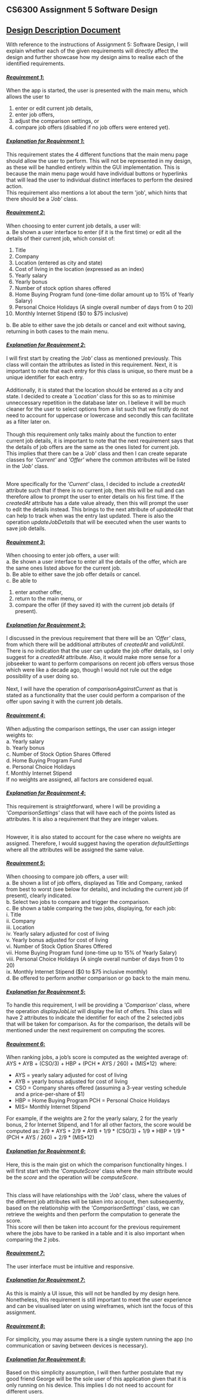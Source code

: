 ## **CS6300 Assignment 5 Software Design**
## <ins>**Design Description Document**


With reference to the instructions of Assignment 5: Software Design, I will explain whether each of the given requirements will directly affect the design and further showcase how my design aims to realise each of the identified requirements.


#### <ins>*Requirement 1*:
When the app is started, the user is presented with the main menu, which allows the user to <br>
1)  enter or edit current job details, <br>
2)  enter job offers, <br>
3)  adjust the comparison settings, or <br>
4)  compare job offers (disabled if no job offers were entered yet). <br>

#### <ins>*Explanation for Requirement 1*:
This requirement states the 4 different functions that the main menu page should allow the user to perform. This will not be represented in my design, as these will be handled entirely within the GUI implementation. This is because the main menu page would have individual buttons or hyperlinks that will lead the user to individual distinct interfaces to perform the desired action. <br>
This requirement also mentions a lot about the term 'job', which hints that there should be a *'Job'* class.

#### <ins>*Requirement 2*:
When choosing to enter current job details, a user will:<br>
a. Be shown a user interface to enter (if it is the first time) or edit all the details of their current job, which consist of:
 1) Title
 2) Company
 3) Location (entered as city and state)
 4) Cost of living in the location (expressed as an index)
 5) Yearly salary
 6) Yearly bonus 
 7) Number of stock option shares offered
 8) Home Buying Program fund (one-time dollar amount up to 15% of Yearly Salary)
 9) Personal Choice Holidays (A single overall number of days from 0 to 20)
 10) Monthly Internet Stipend ($0 to $75 inclusive) <br>

b. Be able to either save the job details or cancel and exit without saving, returning in both cases to the main menu.

#### <ins>*Explanation for Requirement 2*:

I will first start by creating the *'Job'* class as mentioned previously. This class will contain the attributes as listed in this requirement. Next, it is important to note that each entry for this class is unique, so there must be a unique identifier for each entry. <br><br> Additionally, it is stated that the location should be entered as a city and state. I decided to create a *'Location'* class for this so as to minimise unneccessary repetition in the database later on. I believe it will be much cleaner for the user to select options from a list such that we firstly do not need to account for uppercase or lowercase and secondly this can facilitate as a filter later on.  <br><br>
Though this requirement only talks mainly about the function to enter current job details, it is important to note that the next requirement says that the details of job offers are the same as the ones listed for current job. <br>
This implies that there can be a *'Job'* class and then I can create separate classes for *'Current'* and *'Offer'* where the common attributes will be listed in the *'Job'* class. <br><br>

More specifically for the *'Current'* class, I decided to include a *createdAt* attribute such that if there is no current job, then this will be null and can therefore allow to prompt the user to enter details on his first time. If the *createdAt* attribute has a date value already, then this will prompt the user to edit the details instead. This brings to the next attribute of *updatedAt* that can help to track when was the entry last updated. There is also the operation *updateJobDetails* that will be executed when the user wants to save job details.

#### <ins>*Requirement 3*:
When choosing to enter job offers, a user will: <br>
a. Be shown a user interface to enter all the details of the offer, which are the same ones listed above for the current job.<br>
b. Be able to either save the job offer details or cancel.<br>
c. Be able to
 1) enter another offer,
 2) return to the main menu, or
 3) compare the offer (if they saved it) with the current job details (if present).

#### <ins>*Explanation for Requirement 3*:

I discussed in the previous requirement that there will be an *'Offer'* class, from which there will be additional attributes of *createdAt* and *validUntil*. There is no indication that the user can update the job offer details, so I only suggest for a *createdAt* attribute. Also, it would make more sense for a jobseeker to want to perform comparisons on recent job offers versus those which were like a decade ago, though I would not rule out the edge possibility of a user doing so. <br><br>
Next, I will have the operation of *comparisonAgainstCurrent* as that is stated as a functionality that the user could perform a comparison of the offer upon saving it with the current job details.


#### <ins>*Requirement 4*:
When adjusting the comparison settings, the user can assign integer weights to:<br>
a. Yearly salary<br>
b. Yearly bonus<br>
c. Number of Stock Option Shares Offered<br>
d. Home Buying Program Fund<br>
e. Personal Choice Holidays<br>
f. Monthly Internet Stipend<br>
If no weights are assigned, all factors are considered equal.

#### <ins>*Explanation for Requirement 4*:

This requirement is straightforward, where I will be providing a *'ComparisonSettings'* class that will have each of the points listed as attributes. It is also a requirement that they are integer values. <br><br>

However, it is also stated to account for the case where no weights are assigned. Therefore, I would suggest having the operation *defaultSettings* where all the attributes will be assigned the same value.

#### <ins>*Requirement 5*:
When choosing to compare job offers, a user will:<br>
a. Be shown a list of job offers, displayed as Title and Company, ranked from best to worst (see below for details), and including the current job (if present), clearly indicated.<br>
b. Select two jobs to compare and trigger the comparison.<br>
c. Be shown a table comparing the two jobs, displaying, for each job:<br>
 i. Title<br>
 ii. Company<br>
 iii. Location<br>
 iv. Yearly salary adjusted for cost of living<br>
 v. Yearly bonus adjusted for cost of living <br>
 vi. Number of Stock Option Shares Offered<br>
 vii. Home Buying Program fund (one-time up to 15% of Yearly Salary)<br>
 viii. Personal Choice Holidays (A single overall number of days from 0 to 20) <br>
 ix. Monthly Internet Stipend ($0 to $75 inclusive monthly)<br>
d. Be offered to perform another comparison or go back to the main menu.

#### <ins>*Explanation for Requirement 5*:
To handle this requirement, I will be providing a *'Comparison'* class, where the operation *displayJobList* will display the list of offers. This class will have 2 attributes to indicate the identifier for each of the 2 selected jobs that will be taken for comparison. As for the comparison, the details will be mentioned under the next requirement on computing the scores.

#### <ins>*Requirement 6*:
When ranking jobs, a job’s score is computed as the weighted average of:  AYS + AYB + (CSO/3) + HBP + (PCH * AYS / 260) + (MIS*12)  where:
- AYS = yearly salary adjusted for cost of living
- AYB = yearly bonus adjusted for cost of living
- CSO = Company shares offered (assuming a 3-year vesting schedule and a price-per-share of $1)
- HBP = Home Buying Program PCH = Personal Choice Holidays 
- MIS= Monthly Internet Stipend 

For example, if the weights are 2 for the yearly salary, 2 for the yearly bonus, 2 for Internet Stipend, and 1 for all other factors, the score would be computed as:
2/9 * AYS + 2/9 * AYB + 1/9 * (CSO/3) + 1/9 * HBP + 1/9 * (PCH * AYS / 260) + 2/9 * (MIS*12)

#### <ins>*Explanation for Requirement 6*:

Here, this is the main gist on which the comparison functionality hinges. I will first start with the *'ComputeScore'* class where the main sttribute would be the *score* and the operation will be *computeScore*. <br><br>

This class will have relationships with the *'Job'* class, where the values of the different job attributes will be taken into account, then subsequently, based on the relationship with the *'ComparisonSettings'* class, we can retrieve the weights and then perform the computation to generate the score. <br>
This score will then be taken into account for the previous requirement where the jobs have to be ranked in a table  and it is also important when comparing the 2 jobs.


#### <ins>*Requirement 7*:
The user interface must be intuitive and responsive.

#### <ins>*Explanation for Requirement 7*:
As this is mainly a UI issue, this will not be handled by my design here. Nonetheless, this requirement is still important to meet the user experience and can be visualised later on using wireframes, which isnt the focus of this assignment.

#### <ins>*Requirement 8*:
For simplicity, you may assume there is a single system running the app (no communication or saving between devices is necessary).

#### <ins>*Explanation for Requirement 8*:
Based on this simplicity assumption, I will then further postulate that my good friend George will be the sole user of this application given that it is only running on his device. This implies I do not need to account for different users.